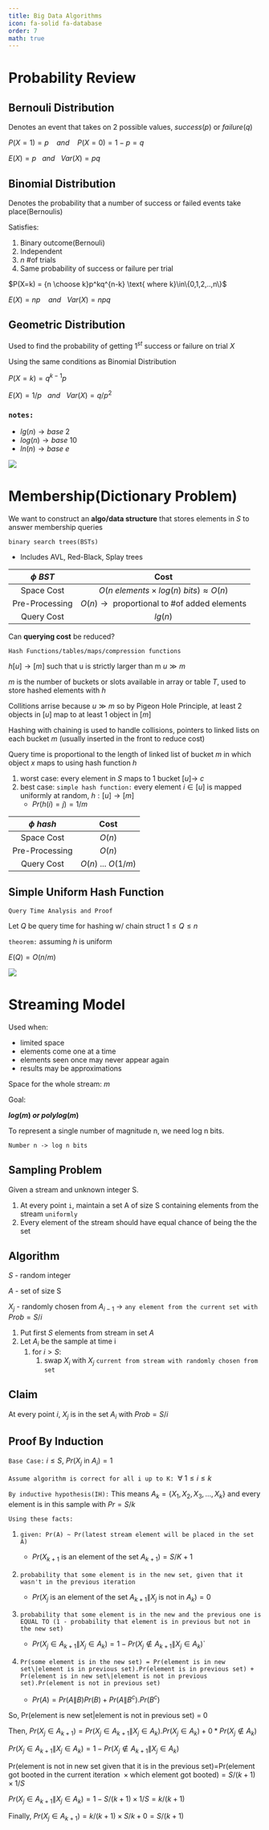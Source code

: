 ```yaml
---
title: Big Data Algorithms
icon: fa-solid fa-database
order: 7
math: true
---
```


# Probability Review

## Bernouli Distribution

Denotes an event that takes on 2 possible values, $success(p)$ or $failure(q)$

$P(X=1)=p  \ \ \ \ and\  \ \ \  P(X=0)=1-p=q$

$E(X)=p \ \ \ and\ \ \ Var(X)=pq$

## Binomial Distribution

Denotes the probability that a number of success or failed events take place(Bernoulis)

Satisfies:
1. Binary outcome(Bernouli)
2. Independent
3. $n \text{ \# of trials}$
4. Same probability of success or failure per trial

$P(X=k) = {n \choose k}p^kq^{n-k} \text{ where k}\in\{0,1,2,..,n\}$

$E(X)=np \ \ \ \ and\ \ \ Var(X)=npq$

## Geometric Distribution

Used to find the probability of getting $1^{st}$ success or failure on trial $X$

Using the same conditions as Binomial Distribution

$P(X=k) = q^{k-1}p$

$E(X)=1/p \ \ \ and\ \ \ Var(X)=q/p^2$

### `notes:`

* $lg(n) \rightarrow base\ 2$
* $log(n) \rightarrow base\ 10$
* $ln(n) \rightarrow base \ e$

![](\linebreak-fire.png)


# Membership(Dictionary Problem)

We want to construct an **algo/data structure** that stores elements in $S$ to answer membership queries

`binary search trees(BSTs)`
* Includes AVL, Red-Black, Splay trees

$\phi\ BST$ | Cost
:-:|:-:
Space Cost     | $O(n\ elements \times log(n) \ bits) \approx O(n)$
Pre-Processing | $O(n)\rightarrow \text{ proportional to \# of added elements}$
Query Cost     | $lg(n)$

Can **querying cost** be reduced?

`Hash Functions/tables/maps/compression functions`

$h[u]\rightarrow[m]\text{ such that u is strictly larger than m } u \gg m$

$m$ is the number of buckets or slots available in array or table $T$, used to store hashed elements with $h$

Collitions arrise because $u \gg m$ so by Pigeon Hole Principle, at least 2 objects in $[u]$ map to at least 1 object in $[m]$

Hashing with chaining is used to handle collisions, pointers to linked lists on each bucket $m$ (usually inserted in the front to reduce cost) 

Query time is proportional to the length of linked list of bucket $m$ in which object $x$ maps to using hash function $h$
1. worst case: every element in $S$ maps to 1 bucket $[u]\rightarrow\ c$
2. best case: `simple hash function:` every element $i \in [u]$ is mapped uniformly at random, $h:[u]\rightarrow [m]$ 
   * $Pr(h(i)=j)=1/m$ 

$\phi\ hash$ | Cost
:-:|:-:
Space Cost     | $O(n)$
Pre-Processing | $O(n)$
Query Cost     | $O(n)\ ...\ O(1/m)$

## Simple Uniform Hash Function

`Query Time Analysis and Proof`

Let $Q$ be query time for hashing w/ chain struct $1\le Q\le n$

`theorem:` assuming $h$ is uniform

$E(Q)=O(n/m)$

![](\linebreak-fire.png)




# Streaming Model

Used when:

* limited space
* elements come one at a time
* elements seen once may never appear again
* results may be approximations

Space for the whole stream: $m$

Goal:

**$log(m) \ or \ polylog(m)$**

To represent a single number of magnitude n, we need log n bits.

`Number n -> log n bits`

## Sampling Problem

Given a stream and unknown integer S.

1. At every point `i`, maintain a set A of size S containing elements from the stream `uniformly`
2. Every element of the stream should have equal chance of being the the set

## Algorithm
$S$ - random integer

$A$ - set of size S

$X_j$ - randomly chosen from $A_{i-1}$ →  `any element from the current set with` $Prob=S/i$ 

1. Put first $S$ elements from stream in set $A$
2. Let $A_i$ be the sample at time i
    1. for $i>S:$ 
       1. swap $X_i$ with $X_j$ `current from stream with randomly chosen from set`

## Claim 

At every point $i$, $X_j$ is in the set $A_i$ with $Prob=S/i$ 

## Proof By Induction

`Base Case:` $i \leq S,\  Pr(X_j \text{ in } A_i)= 1$

`Assume algorithm is correct for all i up to K:` $\ \forall \ 1\leq i\leq k$

`By inductive hypothesis(IH):` This means $A_k=\{X_1, X_2, X_3, ... , X_k\}$ and every element is in this sample with $Pr = S/k$ 

`Using these facts: ` 

1. `given: Pr(A) ~ Pr(latest stream element will be placed in the set A)`
   * $Pr(X_{k+1} \text{ is an element of the set }A_{k+1})=S/K+1$

2. `probability that some element is in the new set, given that it wasn't in the previous iteration`
    * $Pr(X_j \text{ is an element of the set } A_{k+1}\| X_j\text{ is not in }A_k)=0$

3. `probability that some element is in the new and the previous one is EQUAL TO (1 - probability that element is in previous but not in the new set)`
   * $Pr(X_j \in A_{k+1} \| X_j \in A_k) = 1 - Pr(X_j \notin A_{k+1} \| X_j \in A_k)$`

4. `Pr(some element is in the new set) = Pr(element is in new set\|element is in previous set).Pr(element is in previous set) + Pr(element is in new set\|element is not in previous set).Pr(element is not in previous set)`
   * $Pr(A) = Pr(A\|B) Pr(B) + Pr(A\|B^c).Pr(B^c)$

So, $\text{Pr(element is new set|element is not in previous set) = 0}$

Then, $Pr(X_j \in A_{k+1} ) = Pr(X_j \in A_{k+1}\|X_j \in A_k).Pr(X_j \in A_k) + 0*Pr(X_j \notin A_k)$


$Pr(X_j\in A_{k+1}\| X_j \in A_k) = 1-Pr(X_j \notin A_{k+1}\|X_j\in A_k)$

$\text{Pr(element is not in new set given that it is in the previous set)=Pr(element got booted in the current iteration }\times \text{which element got booted)} = S/(k+1) \times 1/S$

$Pr(X_j \in A_{k+1} \| X_j \in A_k) = 1-S/(k+1) \times 1/S = k/(k+1)$

Finally, $Pr(X_j \in A_{k+1} ) = k/(k+1) \times S/k + 0 = S/(k+1)$

